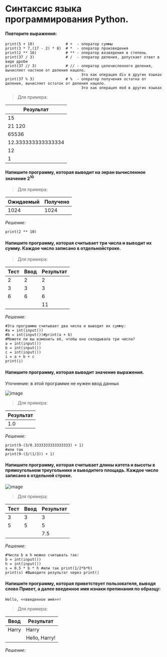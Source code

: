 # Синтаксис языка программирования Python.
#### Повторите выражения:
```
print(5 + 10)              # +  - оператор суммы
print(3 * 7,(17 - 2) * 8)  # *  - оператор произведения
print(2 ** 16)             # ** - оператор возведения в степень
print(37 / 3)              # /  - оператор деления, допускает ответ в виде дроби
print(37 // 3)             # // - оператор целочисленного деления, вычисляет частное от деления нацело.
                                  Это как операция div в других языках
print(37 % 3)              # %  - оператор получения остатка от деления, вычисляет остаток от деления нацело.
                                  Это как операция mod в других языках
```

> Для примера: 

| Результат |
| ---------- | 
| 15 |
| 21 120 |
| 65536 | 
| 12.333333333333334 |
| 12 |
| 1 |              

#### Напишите программу, которая выводит на экран вычисленное значение $2^{10}$

> Для примера: 

 Ожидаемый	| Получено
----------- | ------------ 
 1024       | 1024     

*Решение:*
```
print(2 ** 10)
```

#### Напишите программу, которая считывает три числа и выводит их сумму. Каждое число записано в отдельнойстроке.

> Для примера:

|Тест  | Ввод | Результат
------|------|----------
| 2   |  2   |   2 
| 3   |  3   |   3
| 6   |  6   |   6  
|     |      |   11   

*Решение:*
```
#Эта программа считывает два числа и выводит их сумму:
#a = int(input())
#b = int(input())#print(a + b)
#Можете ли вы изменить её, чтобы она складывала три числа?
a = int(input())
b = int(input())
c = int(input())
i = a + b + c
print(i)
```

#### Напишите программу, которая выводит значение выражения.
Уточнение: в этой программе не нужен ввод данных

![image](https://github.com/tvgVita69/python_begin/assets/98489171/2b036b95-ec81-493b-95d7-26bcec40baf3)


> Для примера:

|Результат|
|---------|
|1.0      |

*Решение:*
```
print(9-(3/0.3333333333333333) + 1)
#или так
print(9-(3/(1/3)) + 1)
``` 

#### Напишите программу, которая считывает длины катета и высоты в прямоугольном треугольнике и выводитего площадь. Каждое число записано в отдельной строке.

![image](https://github.com/tvgVita69/python_begin/assets/98489171/2ae5561e-bf05-499c-ba6f-be35a1967975)

> Для примера:

|Тест | Ввод | Результат
------|------|----------
| 3   |  3   |   3 
| 5   |  5   |   5
|     |      |   7.5  


*Решение:*
```
#Числа b и h можно считывать так:
b = int(input())
h = int(input())
s = 0.5 * b * h #или так print(1/2*b*h)
print(s) #Выводите результат через print()
``` 

#### Напишите программу, которая приветствует пользователя, выводя слово Привет, а далее введенное имя изнаки препинания по образцу:
```Hello, <<введенное имя>>!```

> Для примера: 

| Ввод	     | Результат       |
|----------- | ------------    |
| Harry      | Harry           |
|            |   Hello, Harry!   

*Решение:*







